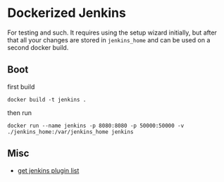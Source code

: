 # Dockerized Jenkins

For testing and such. It requires using the setup wizard initially, but after that all your changes
are stored in `jenkins_home` and can be used on a second docker build.

## Boot

first build

```
docker build -t jenkins .
```

then run

```
docker run --name jenkins -p 8080:8080 -p 50000:50000 -v ./jenkins_home:/var/jenkins_home jenkins
```

## Misc

- [get jenkins plugin list](https://gist.github.com/noqcks/d2f2156c7ef8955619d45d1fe6daeaa9)

